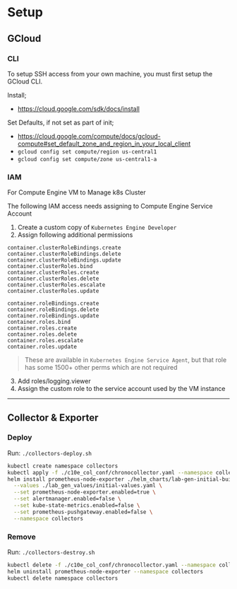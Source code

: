 # Setup

## GCloud

### CLI

To setup SSH access from your own machine, you must first setup the GCloud CLI.

Install;

- <https://cloud.google.com/sdk/docs/install>

Set Defaults, if not set as part of init;

- <https://cloud.google.com/compute/docs/gcloud-compute#set_default_zone_and_region_in_your_local_client>
- `gcloud config set compute/region us-central1`
- `gcloud config set compute/zone us-central1-a`

### IAM

For Compute Engine VM to Manage k8s Cluster

The following IAM access needs assigning to Compute Engine Service Account

1. Create a custom copy of `Kubernetes Engine Developer`
2. Assign following additional permissions

```
container.clusterRoleBindings.create
container.clusterRoleBindings.delete
container.clusterRoleBindings.update
container.clusterRoles.bind
container.clusterRoles.create
container.clusterRoles.delete
container.clusterRoles.escalate
container.clusterRoles.update

container.roleBindings.create
container.roleBindings.delete
container.roleBindings.update
container.roles.bind
container.roles.create
container.roles.delete
container.roles.escalate
container.roles.update
```

> These are available in `Kubernetes Engine Service Agent`, but that role has some 1500+ other perms which are not required

3. Add roles/logging.viewer
4. Assign the custom role to the service account used by the VM instance

---

## Collector & Exporter

### Deploy

Run: `./collectors-deploy.sh`

```bash
kubectl create namespace collectors
kubectl apply -f ./c10e_col_conf/chronocollector.yaml --namespace collectors
helm install prometheus-node-exporter ./helm_charts/lab-gen-initial-build/charts/prometheus \
  --values ./lab_gen_values/initial-values.yaml \
  --set prometheus-node-exporter.enabled=true \
  --set alertmanager.enabled=false \
  --set kube-state-metrics.enabled=false \
  --set prometheus-pushgateway.enabled=false \
  --namespace collectors
```

### Remove

Run: `./collectors-destroy.sh`

```bash
kubectl delete -f ./c10e_col_conf/chronocollector.yaml --namespace collectors
helm uninstall prometheus-node-exporter --namespace collectors
kubectl delete namespace collectors
```

